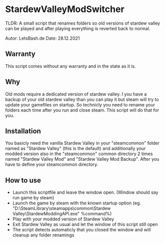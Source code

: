 # StardewValleyModSwitcher
TLDR: A small script that renames folders so old versions of stardew valley can be played and after playing everything is reverted back to normal.

Autor:        LetsBash.de
Date:         28.12.2021

## Warranty
This script comes without any warranty and in the state as it is.

## Why
Old mods require a dedicated version of stardew valley. I you have a backup of your old stardew valley than you can play it but steam will try to update your gamefiles on startup. So technicly you need to rename your folders each time after you run and close steam. This script will do that for you.

## Installation 
You basicly need the vanilla Stardew Valley in your "steamcommon" folder named as 
"Stardew Valley" (this is the default) and additionally your modded version also 
in the "steamcommon" common directory 2 times named "Stardew Valley Mod" and
"Stardew Valley Mod Backup".
After you have to define your steamcommon directory.

## How to use
 - Launch this scriptfile and leave the window open. (Window should say run game by steam)
 - Launch the game by steam with the known startup option (eg. "D:\SteamLibrary\steamapps\common\Stardew Valley\StardewModdingAPI.exe" %command%)
 - Play with your modded version of Stardew Valley
 - Exit Stardew Valley as usual and let the window of this script still open
 - The script detects automaticly that you closed the window and will cleanup any folder renamings

